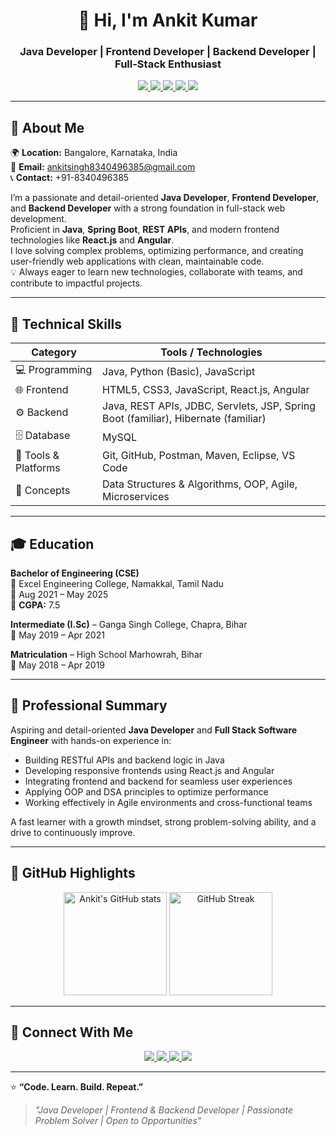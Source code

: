 <h1 align="center">👋 Hi, I'm Ankit Kumar</h1>
<h3 align="center">Java Developer | Frontend Developer | Backend Developer | Full-Stack Enthusiast</h3>

<p align="center">
  <a href="mailto:ankitsingh8340496385@gmail.com">
    <img src="https://img.shields.io/badge/Gmail-D14836?style=for-the-badge&logo=gmail&logoColor=white" />
  </a>
  <a href="https://www.linkedin.com/in/ankit6156" target="_blank">
    <img src="https://img.shields.io/badge/LinkedIn-0077B5?style=for-the-badge&logo=linkedin&logoColor=white" />
  </a>
  <a href="https://github.com/Ankit6156" target="_blank">
    <img src="https://img.shields.io/badge/GitHub-100000?style=for-the-badge&logo=github&logoColor=white" />
  </a>
  <a href="https://www.hackerrank.com/" target="_blank">
    <img src="https://img.shields.io/badge/HackerRank-2EC866?style=for-the-badge&logo=HackerRank&logoColor=white" />
  </a>
  <a href="https://drive.google.com/your_resume_link_here" target="_blank">
    <img src="https://img.shields.io/badge/📄_Download_Resume-blue?style=for-the-badge" />
  </a>
</p>

---

## 💫 About Me
🌍 **Location:** Bangalore, Karnataka, India  
📧 **Email:** [ankitsingh8340496385@gmail.com](mailto:ankitsingh8340496385@gmail.com)  
📞 **Contact:** +91-8340496385  

I’m a passionate and detail-oriented **Java Developer**, **Frontend Developer**, and **Backend Developer** with a strong foundation in full-stack web development.  
Proficient in **Java**, **Spring Boot**, **REST APIs**, and modern frontend technologies like **React.js** and **Angular**.  
I love solving complex problems, optimizing performance, and creating user-friendly web applications with clean, maintainable code.  
💡 Always eager to learn new technologies, collaborate with teams, and contribute to impactful projects.  

---

## 🧰 Technical Skills

| Category | Tools / Technologies |
|-----------|----------------------|
| 💻 Programming | Java, Python (Basic), JavaScript |
| 🌐 Frontend | HTML5, CSS3, JavaScript, React.js, Angular |
| ⚙️ Backend | Java, REST APIs, JDBC, Servlets, JSP, Spring Boot (familiar), Hibernate (familiar) |
| 🗄️ Database | MySQL |
| 🧩 Tools & Platforms | Git, GitHub, Postman, Maven, Eclipse, VS Code |
| 🧠 Concepts | Data Structures & Algorithms, OOP, Agile, Microservices |

---

## 🎓 Education

**Bachelor of Engineering (CSE)**  
📍 Excel Engineering College, Namakkal, Tamil Nadu  
📅 Aug 2021 – May 2025  
🎯 **CGPA:** 7.5  

**Intermediate (I.Sc)** – Ganga Singh College, Chapra, Bihar  
📅 May 2019 – Apr 2021  

**Matriculation** – High School Marhowrah, Bihar  
📅 May 2018 – Apr 2019  

---

## 💼 Professional Summary
Aspiring and detail-oriented **Java Developer** and **Full Stack Software Engineer** with hands-on experience in:
- Building RESTful APIs and backend logic in Java  
- Developing responsive frontends using React.js and Angular  
- Integrating frontend and backend for seamless user experiences  
- Applying OOP and DSA principles to optimize performance  
- Working effectively in Agile environments and cross-functional teams  

A fast learner with a growth mindset, strong problem-solving ability, and a drive to continuously improve.  

---

## 🌟 GitHub Highlights

<p align="center">
  <img src="https://github-readme-stats.vercel.app/api?username=Ankit6156&show_icons=true&theme=radical" alt="Ankit's GitHub stats" height="165" />
  <img src="https://github-readme-streak-stats.herokuapp.com/?user=Ankit6156&theme=radical" alt="GitHub Streak" height="165" />
</p>

---

## 🔗 Connect With Me

<p align="center">
  <a href="https://www.linkedin.com/in/ankit6156" target="_blank">
    <img src="https://img.shields.io/badge/LinkedIn-0077B5?style=for-the-badge&logo=linkedin&logoColor=white" />
  </a>
  <a href="mailto:ankitsingh8340496385@gmail.com" target="_blank">
    <img src="https://img.shields.io/badge/Gmail-D14836?style=for-the-badge&logo=gmail&logoColor=white" />
  </a>
  <a href="https://github.com/Ankit6156" target="_blank">
    <img src="https://img.shields.io/badge/GitHub-100000?style=for-the-badge&logo=github&logoColor=white" />
  </a>
  <a href="https://drive.google.com/your_resume_link_here" target="_blank">
    <img src="https://img.shields.io/badge/📄_View_Resume-blue?style=for-the-badge" />
  </a>
</p>

---

⭐️ **“Code. Learn. Build. Repeat.”**  
> _"Java Developer | Frontend & Backend Developer | Passionate Problem Solver | Open to Opportunities"_
